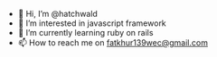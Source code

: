 - 👋 Hi, I’m @hatchwald
- 👀 I’m interested in javascript framework
- 🌱 I’m currently learning ruby on rails
- 📫 How to reach me on fatkhur139wec@gmail.com

<!---
hatchwald/hatchwald is a ✨ special ✨ repository because its `README.md` (this file) appears on your GitHub profile.
You can click the Preview link to take a look at your changes.
--->
